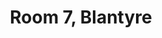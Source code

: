 ---
basin: 'Yes'
cudn: true
floor: Ground
grade: 1
images:
- /assets/images/rooms/blantyre/blant_7_1.png
living_room: 'No'
location: Blantyre
name: '7'
network: Wired and Wireless
title: Room 7, Blantyre
---